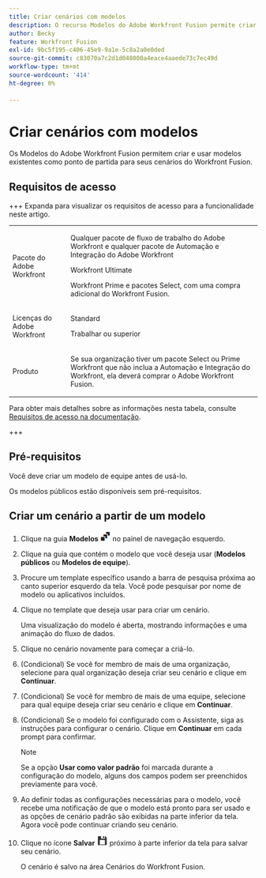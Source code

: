 ```yaml
---
title: Criar cenários com modelos
description: O recurso Modelos do Adobe Workfront Fusion permite criar e usar modelos existentes como ponto de partida para seus cenários do Workfront Fusion.
author: Becky
feature: Workfront Fusion
exl-id: 9bc5f195-c406-45e9-9a1e-5c8a2a0e0ded
source-git-commit: c83070a7c2d1d048000a4eace4aaede73c7ec49d
workflow-type: tm+mt
source-wordcount: '414'
ht-degree: 0%

---
```


# Criar cenários com modelos

Os Modelos do Adobe Workfront Fusion permitem criar e usar modelos existentes como ponto de partida para seus cenários do Workfront Fusion.

## Requisitos de acesso

+++ Expanda para visualizar os requisitos de acesso para a funcionalidade neste artigo.

<table style="table-layout:auto">
 <col> 
 <col> 
 <tbody> 
  <tr> 
   <td role="rowheader">Pacote do Adobe Workfront</td> 
   <td> <p>Qualquer pacote de fluxo de trabalho do Adobe Workfront e qualquer pacote de Automação e Integração do Adobe Workfront</p><p>Workfront Ultimate</p><p>Workfront Prime e pacotes Select, com uma compra adicional do Workfront Fusion.</p> </td> 
  </tr> 
  <tr data-mc-conditions=""> 
   <td role="rowheader">Licenças do Adobe Workfront</td> 
   <td> <p>Standard</p><p>Trabalhar ou superior</p> </td> 
  </tr> 
  <tr> 
   <td role="rowheader">Produto</td> 
   <td>
   <p>Se sua organização tiver um pacote Select ou Prime Workfront que não inclua a Automação e Integração do Workfront, ela deverá comprar o Adobe Workfront Fusion.</li></ul>
   </td> 
  </tr>
 </tbody> 
</table>

Para obter mais detalhes sobre as informações nesta tabela, consulte [Requisitos de acesso na documentação](/help/workfront-fusion/references/licenses-and-roles/access-level-requirements-in-documentation.md).

+++

## Pré-requisitos

Você deve criar um modelo de equipe antes de usá-lo.

Os modelos públicos estão disponíveis sem pré-requisitos.

## Criar um cenário a partir de um modelo

1. Clique na guia **Modelos** ![ícone Modelos](assets/templates-icon.png) no painel de navegação esquerdo.
1. Clique na guia que contém o modelo que você deseja usar (**Modelos públicos** ou **Modelos de equipe**).
1. Procure um template específico usando a barra de pesquisa próxima ao canto superior esquerdo da tela. Você pode pesquisar por nome de modelo ou aplicativos incluídos.
1. Clique no template que deseja usar para criar um cenário.

   Uma visualização do modelo é aberta, mostrando informações e uma animação do fluxo de dados.

1. Clique no cenário novamente para começar a criá-lo.
1. (Condicional) Se você for membro de mais de uma organização, selecione para qual organização deseja criar seu cenário e clique em **Continuar**.
1. (Condicional) Se você for membro de mais de uma equipe, selecione para qual equipe deseja criar seu cenário e clique em **Continuar**.
1. (Condicional) Se o modelo foi configurado com o Assistente, siga as instruções para configurar o cenário. Clique em **Continuar** em cada prompt para confirmar.

   >[!NOTE]
   >
   >Se a opção **Usar como valor padrão** foi marcada durante a configuração do modelo, alguns dos campos podem ser preenchidos previamente para você.

1. Ao definir todas as configurações necessárias para o modelo, você recebe uma notificação de que o modelo está pronto para ser usado e as opções de cenário padrão são exibidas na parte inferior da tela. Agora você pode continuar criando seu cenário.

1. Clique no ícone **Salvar** ![Salvar ícone](assets/save-icon.png) próximo à parte inferior da tela para salvar seu cenário.

   O cenário é salvo na área Cenários do Workfront Fusion.
